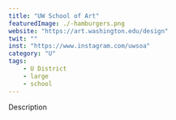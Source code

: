 ```yaml
---
title: "UW School of Art"
featuredImage: ./-hamburgers.png
website: "https://art.washington.edu/design"
twit: ""
inst: "https://www.instagram.com/uwsoa"
category: "U"
tags:
    - U District
    - large
    - school
---
```


Description
